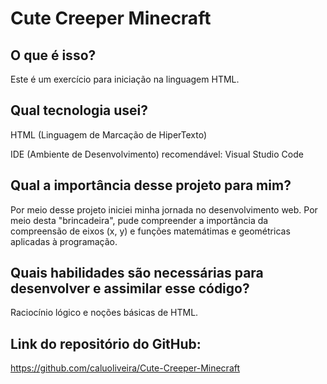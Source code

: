 # Cute Creeper Minecraft

## O que é isso?
Este é um exercício para iniciação na linguagem HTML.

## Qual tecnologia usei?
HTML (Linguagem de Marcação de HiperTexto)

IDE (Ambiente de Desenvolvimento) recomendável:
Visual Studio Code

## Qual a importância desse projeto para mim?
Por meio desse projeto iniciei minha jornada no desenvolvimento web. Por meio desta "brincadeira", pude compreender a importância da compreensão de eixos (x, y) e funções matemátimas e geométricas aplicadas à programação. 

## Quais habilidades são necessárias para desenvolver e assimilar esse código?
Raciocínio lógico e noções básicas de HTML.

## Link do repositório do GitHub:
https://github.com/caluoliveira/Cute-Creeper-Minecraft
